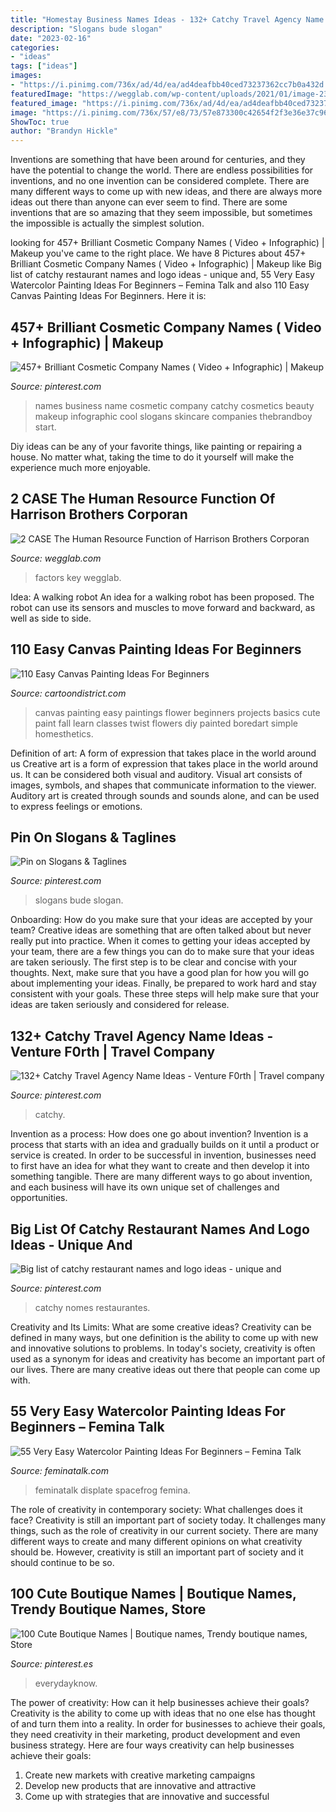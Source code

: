 ```yaml
---
title: "Homestay Business Names Ideas - 132+ Catchy Travel Agency Name Ideas"
description: "Slogans bude slogan"
date: "2023-02-16"
categories:
- "ideas"
tags: ["ideas"]
images:
- "https://i.pinimg.com/736x/ad/4d/ea/ad4deafbb40ced73237362cc7b0a432d.jpg"
featuredImage: "https://wegglab.com/wp-content/uploads/2021/01/image-2392.png"
featured_image: "https://i.pinimg.com/736x/ad/4d/ea/ad4deafbb40ced73237362cc7b0a432d.jpg"
image: "https://i.pinimg.com/736x/57/e8/73/57e873300c42654f2f3e36e37c96fbe9.jpg"
ShowToc: true
author: "Brandyn Hickle"
---
```



Inventions are something that have been around for centuries, and they have the potential to change the world. There are endless possibilities for inventions, and no one invention can be considered complete. There are many different ways to come up with new ideas, and there are always more ideas out there than anyone can ever seem to find. There are some inventions that are so amazing that they seem impossible, but sometimes the impossible is actually the simplest solution.

	

		
looking for 457+ Brilliant Cosmetic Company Names ( Video + Infographic) | Makeup you've came to the right place. We have 8 Pictures about 457+ Brilliant Cosmetic Company Names ( Video + Infographic) | Makeup like Big list of catchy restaurant names and logo ideas - unique and, 55 Very Easy Watercolor Painting Ideas For Beginners – Femina Talk and also 110 Easy Canvas Painting Ideas For Beginners. Here it is:
		
    
## 457+ Brilliant Cosmetic Company Names ( Video + Infographic) | Makeup

<img loading=lazy src="https://i.pinimg.com/736x/ad/4d/ea/ad4deafbb40ced73237362cc7b0a432d.jpg" onerror="this.onerror=null;this.src='https://tse3.mm.bing.net/th?id=OIP.yODQZKeuGTVhaIokR1yp_wHaLH&amp;pid=15.1';" alt="457+ Brilliant Cosmetic Company Names ( Video + Infographic) | Makeup">

_Source: pinterest.com_

>names business name cosmetic company catchy cosmetics beauty makeup infographic cool slogans skincare companies thebrandboy start. 

	

Diy ideas can be any of your favorite things, like painting or repairing a house. No matter what, taking the time to do it yourself will make the experience much more enjoyable.

    
## 2 CASE The Human Resource Function Of Harrison Brothers Corporan

<img loading=lazy src="https://wegglab.com/wp-content/uploads/2021/01/image-2392.png" onerror="this.onerror=null;this.src='https://tse2.mm.bing.net/th?id=OIP.z28Mc2Af66IlfhfommGakQAAAA&amp;pid=15.1';" alt="2 CASE The Human Resource Function of Harrison Brothers Corporan">

_Source: wegglab.com_

>factors key wegglab. 

	

Idea: A walking robot
An idea for a walking robot has been proposed. The robot can use its sensors and muscles to move forward and backward, as well as side to side.

    
## 110 Easy Canvas Painting Ideas For Beginners

<img loading=lazy src="http://www.cartoondistrict.com/wp-content/uploads/2017/06/Easy-Canvas-Painting-Ideas-For-Beginners10-2.jpg" onerror="this.onerror=null;this.src='https://tse2.mm.bing.net/th?id=OIP.HJ5o50DdstWhBDZIz3C80AHaPU&amp;pid=15.1';" alt="110 Easy Canvas Painting Ideas For Beginners">

_Source: cartoondistrict.com_

>canvas painting easy paintings flower beginners projects basics cute paint fall learn classes twist flowers diy painted boredart simple homesthetics. 

	

Definition of art: A form of expression that takes place in the world around us
Creative art is a form of expression that takes place in the world around us. It can be considered both visual and auditory. Visual art consists of images, symbols, and shapes that communicate information to the viewer. Auditory art is created through sounds and sounds alone, and can be used to express feelings or emotions.

    
## Pin On Slogans &amp; Taglines

<img loading=lazy src="https://i.pinimg.com/736x/ad/ae/8c/adae8c932c6f5f60a53557e0b0fd3151.jpg" onerror="this.onerror=null;this.src='https://tse3.mm.bing.net/th?id=OIP.2y8HAjT1XAauz0fvsbxohgHaLG&amp;pid=15.1';" alt="Pin on Slogans &amp; Taglines">

_Source: pinterest.com_

>slogans bude slogan. 

	

Onboarding: How do you make sure that your ideas are accepted by your team?
Creative ideas are something that are often talked about but never really put into practice. When it comes to getting your ideas accepted by your team, there are a few things you can do to make sure that your ideas are taken seriously. The first step is to be clear and concise with your thoughts. Next, make sure that you have a good plan for how you will go about implementing your ideas. Finally, be prepared to work hard and stay consistent with your goals. These three steps will help make sure that your ideas are taken seriously and considered for release.

    
## 132+ Catchy Travel Agency Name Ideas - Venture F0rth | Travel Company

<img loading=lazy src="https://i.pinimg.com/736x/08/91/8a/08918ad11ccb681e6bb56b9540941790.jpg" onerror="this.onerror=null;this.src='https://tse4.mm.bing.net/th?id=OIP.0xS70nQao8nGWrhKXLSNGwHaLG&amp;pid=15.1';" alt="132+ Catchy Travel Agency Name Ideas - Venture F0rth | Travel company">

_Source: pinterest.com_

>catchy. 

	

Invention as a process: How does one go about invention?
Invention is a process that starts with an idea and gradually builds on it until a product or service is created. In order to be successful in invention, businesses need to first have an idea for what they want to create and then develop it into something tangible. There are many different ways to go about invention, and each business will have its own unique set of challenges and opportunities.

    
## Big List Of Catchy Restaurant Names And Logo Ideas - Unique And

<img loading=lazy src="https://i.pinimg.com/736x/57/e8/73/57e873300c42654f2f3e36e37c96fbe9.jpg" onerror="this.onerror=null;this.src='https://tse3.mm.bing.net/th?id=OIP.RY5WKkmp028QL8cOq9Dd9gHaLH&amp;pid=15.1';" alt="Big list of catchy restaurant names and logo ideas - unique and">

_Source: pinterest.com_

>catchy nomes restaurantes. 

	

Creativity and Its Limits: What are some creative ideas?
Creativity can be defined in many ways, but one definition is the ability to come up with new and innovative solutions to problems. In today's society, creativity is often used as a synonym for ideas and creativity has become an important part of our lives. There are many creative ideas out there that people can come up with.

    
## 55 Very Easy Watercolor Painting Ideas For Beginners – Femina Talk

<img loading=lazy src="https://www.feminatalk.com/wp-content/uploads/2018/08/Very-Easy-Watercolor-Painting-Ideas-for-beginners00014.jpg" onerror="this.onerror=null;this.src='https://tse3.mm.bing.net/th?id=OIP.YGQouffOcLBMAzq4ctaSpwHaKZ&amp;pid=15.1';" alt="55 Very Easy Watercolor Painting Ideas For Beginners – Femina Talk">

_Source: feminatalk.com_

>feminatalk displate spacefrog femina. 

	

The role of creativity in contemporary society: What challenges does it face?
Creativity is still an important part of society today. It challenges many things, such as the role of creativity in our current society. There are many different ways to create and many different opinions on what creativity should be. However, creativity is still an important part of society and it should continue to be so.

    
## 100 Cute Boutique Names | Boutique Names, Trendy Boutique Names, Store

<img loading=lazy src="https://i.pinimg.com/736x/d1/bc/fc/d1bcfce8654c7f4e092185839329fcb8.jpg" onerror="this.onerror=null;this.src='https://tse3.mm.bing.net/th?id=OIP.93A5GtCrfLR9nxE_V7yhZAHaLG&amp;pid=15.1';" alt="100 Cute Boutique Names | Boutique names, Trendy boutique names, Store">

_Source: pinterest.es_

>everydayknow. 

	

The power of creativity: How can it help businesses achieve their goals?
Creativity is the ability to come up with ideas that no one else has thought of and turn them into a reality. In order for businesses to achieve their goals, they need creativity in their marketing, product development and even business strategy. Here are four ways creativity can help businesses achieve their goals: 
1. Create new markets with creative marketing campaigns 
2. Develop new products that are innovative and attractive 
3. Come up with strategies that are innovative and successful 

